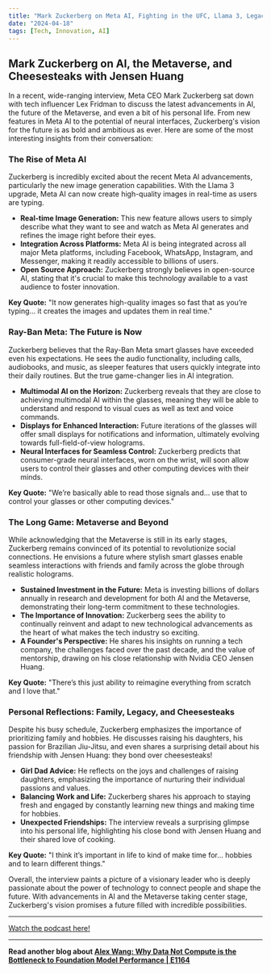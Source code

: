 ```yaml
---
title: "Mark Zuckerberg on Meta AI, Fighting in the UFC, Llama 3, Legacy, Metaverse & More"
date: "2024-04-18"
tags: [Tech, Innovation, AI]
---
```


## Mark Zuckerberg on AI, the Metaverse, and Cheesesteaks with Jensen Huang

In a recent, wide-ranging interview, Meta CEO Mark Zuckerberg sat down with tech influencer Lex Fridman to discuss the latest advancements in AI, the future of the Metaverse, and even a bit of his personal life. From new features in Meta AI to the potential of neural interfaces, Zuckerberg's vision for the future is as bold and ambitious as ever. Here are some of the most interesting insights from their conversation:

### The Rise of Meta AI

Zuckerberg is incredibly excited about the recent Meta AI advancements, particularly the new image generation capabilities. With the Llama 3 upgrade, Meta AI can now create high-quality images in real-time as users are typing. 

* **Real-time Image Generation:** This new feature allows users to simply describe what they want to see and watch as Meta AI generates and refines the image right before their eyes. 
* **Integration Across Platforms:** Meta AI is being integrated across all major Meta platforms, including Facebook, WhatsApp, Instagram, and Messenger, making it readily accessible to billions of users. 
* **Open Source Approach:** Zuckerberg strongly believes in open-source AI, stating that it's crucial to make this technology available to a vast audience to foster innovation.

**Key Quote:** "It now generates high-quality images so fast that as you’re typing... it creates the images and updates them in real time." 

### Ray-Ban Meta: The Future is Now

Zuckerberg believes that the Ray-Ban Meta smart glasses have exceeded even his expectations. He sees the audio functionality, including calls, audiobooks, and music, as sleeper features that users quickly integrate into their daily routines. But the true game-changer lies in AI integration.

* **Multimodal AI on the Horizon:**  Zuckerberg reveals that they are close to achieving multimodal AI within the glasses, meaning they will be able to understand and respond to visual cues as well as text and voice commands. 
* **Displays for Enhanced Interaction:**  Future iterations of the glasses will offer small displays for notifications and information, ultimately evolving towards full-field-of-view holograms. 
* **Neural Interfaces for Seamless Control:**  Zuckerberg predicts that consumer-grade neural interfaces, worn on the wrist, will soon allow users to control their glasses and other computing devices with their minds.

**Key Quote:** "We’re basically able to read those signals and… use that to control your glasses or other computing devices."

### The Long Game: Metaverse and Beyond

While acknowledging that the Metaverse is still in its early stages, Zuckerberg remains convinced of its potential to revolutionize social connections. He envisions a future where stylish smart glasses enable seamless interactions with friends and family across the globe through realistic holograms. 

* **Sustained Investment in the Future:**  Meta is investing billions of dollars annually in research and development for both AI and the Metaverse, demonstrating their long-term commitment to these technologies. 
* **The Importance of Innovation:** Zuckerberg sees the ability to continually reinvent and adapt to new technological advancements as the heart of what makes the tech industry so exciting. 
* **A Founder's Perspective:** He shares his insights on running a tech company, the challenges faced over the past decade, and the value of mentorship, drawing on his close relationship with Nvidia CEO Jensen Huang.

**Key Quote:** "There’s this just ability to reimagine everything from scratch and I love that."

### Personal Reflections: Family, Legacy, and Cheesesteaks

Despite his busy schedule, Zuckerberg emphasizes the importance of prioritizing family and hobbies. He discusses raising his daughters, his passion for Brazilian Jiu-Jitsu, and even shares a surprising detail about his friendship with Jensen Huang: they bond over cheesesteaks!

* **Girl Dad Advice:**  He reflects on the joys and challenges of raising daughters, emphasizing the importance of nurturing their individual passions and values.
* **Balancing Work and Life:** Zuckerberg shares his approach to staying fresh and engaged by constantly learning new things and making time for hobbies.
* **Unexpected Friendships:** The interview reveals a surprising glimpse into his personal life, highlighting his close bond with Jensen Huang and their shared love of cooking.

**Key Quote:** "I think it’s important in life to kind of make time for… hobbies and to learn different things."

Overall, the interview paints a picture of a visionary leader who is deeply passionate about the power of technology to connect people and shape the future. With advancements in AI and the Metaverse taking center stage, Zuckerberg's vision promises a future filled with incredible possibilities.

---

<a href="https://youtube.com/watch?v=8HrzoEvLWH0" target="_blank">Watch the podcast here!</a>


---

**Read another blog about [Alex Wang: Why Data Not Compute is the Bottleneck to Foundation Model Performance | E1164](./20240612-alexandrwang-20vcwithharrystebbings)**